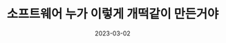 ---
layout: post
title: "소프트웨어 누가 이렇게 개떡같이 만든거야"
description: ""
date: 2023-03-02
tags: ["software", "book"]
---